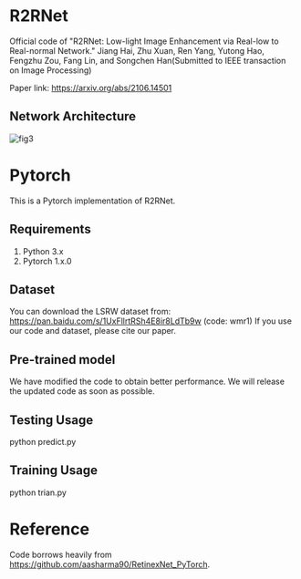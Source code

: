 # R2RNet
Official code of "R2RNet: Low-light Image Enhancement via Real-low to Real-normal Network." Jiang Hai, Zhu Xuan, Ren Yang, Yutong Hao, Fengzhu Zou, Fang Lin, and Songchen Han(Submitted to IEEE transaction on Image Processing)

Paper link: https://arxiv.org/abs/2106.14501
## Network Architecture
![fig3](https://user-images.githubusercontent.com/86350392/141397717-abff2d12-e810-4744-96e2-a1ce6af87002.jpeg)
# Pytorch
This is a Pytorch implementation of R2RNet.
## Requirements
1. Python 3.x 
2. Pytorch 1.x.0
## Dataset
You can download the LSRW dataset from: https://pan.baidu.com/s/1UxFllrtRSh4E8ir8LdTb9w (code: wmr1) 
If you use our code and  dataset, please cite our paper.
## Pre-trained model
We have modified the code to obtain better performance. We will release the updated code as soon as possible.
## Testing Usage
python predict.py
## Training Usage
python trian.py
# Reference
Code borrows heavily from https://github.com/aasharma90/RetinexNet_PyTorch.
